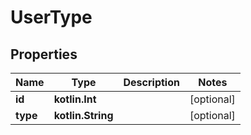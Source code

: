 
# UserType

## Properties
Name | Type | Description | Notes
------------ | ------------- | ------------- | -------------
**id** | **kotlin.Int** |  |  [optional]
**type** | **kotlin.String** |  |  [optional]



